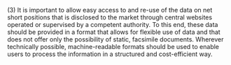 (3) It is important to allow easy access to and re-use of the data on net short positions that is disclosed to the market through central websites operated or supervised by a competent authority. To this end, these data should be provided in a format that allows for flexible use of data and that does not offer only the possibility of static, facsimile documents. Wherever technically possible, machine-readable formats should be used to enable users to process the information in a structured and cost-efficient way.